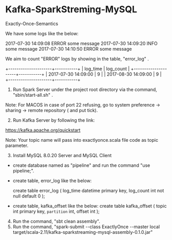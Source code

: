 # Kafka-SparkStreming-MySQL
Exactly-Once-Semantics

We have some logs like the below:

2017-07-30 14:09:08 ERROR some message
2017-07-30 14:09:20 INFO  some message
2017-07-30 14:10:50 ERROR some message

We aim to count "ERROR" logs by showing in the table, "error_log" .

+---------------------+-----------+
| log_time            | log_count |
+---------------------+-----------+
| 2017-07-30 14:09:00 |         9 |
| 2017-08-30 14:09:00 |         9 |
+---------------------+-----------+


1) Run Spark Server under the project root directory via the command, "sbin/start-all.sh" .

Note: For MACOS in case of port 22 refusing, go to system preference -> sharing -> remote repository ( and put tick).

2) Run Kafka Server by following the link:

https://kafka.apache.org/quickstart

Note: Your topic name will pass into exactlyonce.scala file code as topic parameter.

3) Install MySQL 8.0.20 Server and MySQL Client

  * create database named as "pipeline" and run the command "use pipeline;".
  
  * create table, error_log like the below:
  
      create table error_log (
        log_time datetime primary key,
        log_count int not null default 0
      );
  * create table, kafka_offset like the below:
      create table kafka_offset (
        topic int primary key,
        `partition` int,
        offset int
      );
  

4) Run the command, "sbt clean assembly".
5) Run the command, "spark-submit --class ExactlyOnce --master local target/scala-2.11/kafka-sparkstreaming-mysql-assembly-0.1.0.jar"

